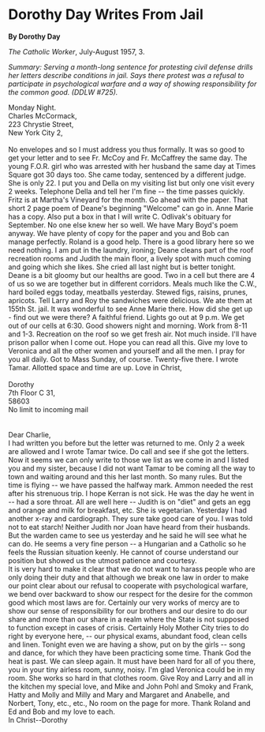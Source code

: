 Dorothy Day Writes From Jail
============================

**By Dorothy Day**

*The Catholic Worker*, July-August 1957, 3.

*Summary: Serving a month-long sentence for protesting civil defense
drills her letters describe conditions in jail. Says there protest was a
refusal to participate in psychological warfare and a way of showing
responsibility for the common good. (DDLW \#725).*

Monday Night.\
 Charles McCormack,\
 223 Chrystie Street,\
 New York City 2,\
 \
 No envelopes and so I must address you thus formally. It was so good to
get your letter and to see Fr. McCoy and Fr. McCaffrey the same day. The
young F.O.R. girl who was arrested with her husband the same day at
Times Square got 30 days too. She came today, sentenced by a different
judge. She is only 22. I put you and Della on my visiting list but only
one visit every 2 weeks. Telephone Della and tell her I'm fine -- the
time passes quickly. Fritz is at Martha's Vineyard for the month. Go
ahead with the paper. That short 2 page poem of Deane's beginning
"Welcome" can go in. Anne Marie has a copy. Also put a box in that I
will write C. Odlivak's obituary for September. No one else knew her so
well. We have Mary Boyd's poem anyway. We have plenty of copy for the
paper and you and Bob can manage perfectly. Roland is a good help. There
is a good library here so we need nothing. I am put in the laundry,
ironing; Deane cleans part of the roof recreation rooms and Judith the
main floor, a lively spot with much coming and going which she likes.
She cried all last night but is better tonight. Deane is a bit gloomy
but our healths are good. Two in a cell but there are 4 of us so we are
together but in different corridors. Meals much like the C.W., hard
boiled eggs today, meatballs yesterday. Stewed figs, raisins, prunes,
apricots. Tell Larry and Roy the sandwiches were delicious. We ate them
at 155th St. jail. It was wonderful to see Anne Marie there. How did she
get up - find out we were there? A faithful friend. Lights go out at 9
p.m. We get out of our cells at 6:30. Good showers night and morning.
Work from 8-11 and 1-3. Recreation on the roof so we get fresh air. Not
much inside. I'll have prison pallor when I come out. Hope you can read
all this. Give my love to Veronica and all the other women and yourself
and all the men. I pray for you all daily. Got to Mass Sunday, of
course. Twenty-five there. I wrote Tamar. Allotted space and time are
up. Love in Christ,\
 \
 Dorothy\
 7th Floor C 31,\
 58603\
 No limit to incoming mail\
 \
 \
 Dear Charlie,\
 I had written you before but the letter was returned to me. Only 2 a
week are allowed and I wrote Tamar twice. Do call and see if she got the
letters. Now it seems we can only write to those we list as we come in
and I listed you and my sister, because I did not want Tamar to be
coming all the way to town and waiting around and this her last month.
So many rules. But the time is flying -- we have passed the halfway
mark. Ammon needed the rest after his strenuous trip. I hope Kerran is
not sick. He was the day he went in -- had a sore throat. All are well
here -- Judith is on "diet" and gets an egg and orange and milk for
breakfast, etc. She is vegetarian. Yesterday I had another x-ray and
cardiograph. They sure take good care of you. I was told not to eat
starch! Neither Judith nor Joan have heard from their husbands. But the
warden came to see us yesterday and he said he will see what he can do.
He seems a very fine person -- a Hungarian and a Catholic so he feels
the Russian situation keenly. He cannot of course understand our
position but showed us the utmost patience and courtesy.\
 It is very hard to make it clear that we do not want to harass people
who are only doing their duty and that although we break one law in
order to make our point clear about our refusal to cooperate with
psychological warfare, we bend over backward to show our respect for the
desire for the common good which most laws are for. Certainly our very
works of mercy are to show our sense of responsibility for our brothers
and our desire to do our share and more than our share in a realm where
the State is not supposed to function except in cases of crisis.
Certainly Holy Mother City tries to do right by everyone here, -- our
physical exams, abundant food, clean cells and linen. Tonight even we
are having a show, put on by the girls -- song and dance, for which they
have been practicing some time. Thank God the heat is past. We can sleep
again. It must have been hard for all of you there, you in your tiny
airless room, sunny, noisy. I'm glad Veronica could be in my room. She
works so hard in that clothes room. Give Roy and Larry and all in the
kitchen my special love, and Mike and John Pohl and Smoky and Frank,
Hatty and Molly and Milly and Mary and Margaret and Anabelle, and
Norbert, Tony, etc., etc., No room on the page for more. Thank Roland
and Ed and Bob and my love to each.\
 In Christ--Dorothy

